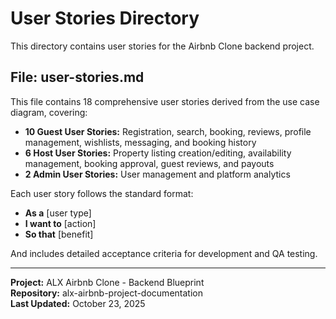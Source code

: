 # User Stories Directory

This directory contains user stories for the Airbnb Clone backend project.

## File: user-stories.md

This file contains 18 comprehensive user stories derived from the use case diagram, covering:

- **10 Guest User Stories:** Registration, search, booking, reviews, profile management, wishlists, messaging, and booking history
- **6 Host User Stories:** Property listing creation/editing, availability management, booking approval, guest reviews, and payouts
- **2 Admin User Stories:** User management and platform analytics

Each user story follows the standard format:
- **As a** [user type]
- **I want to** [action]
- **So that** [benefit]

And includes detailed acceptance criteria for development and QA testing.

---

**Project:** ALX Airbnb Clone - Backend Blueprint  
**Repository:** alx-airbnb-project-documentation  
**Last Updated:** October 23, 2025
